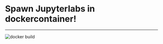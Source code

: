 # Spawn Jupyterlabs in dockercontainer!
---

![docker build](https://github.com/github/docs/actions/workflows/docker-image.yml/badge.svg)

